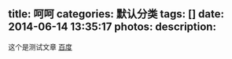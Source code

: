 title: 呵呵
categories: 默认分类
tags: []
date: 2014-06-14 13:35:17
photos:
description:
---

这个是测试文章
<a href="http://www.baidu.com">百度</a>
